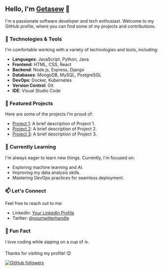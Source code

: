<!-- Getasew -->
## Hello, I'm [Getasew](https://www.linkedin.com/in/geta-walelign/) 👋

I'm a passionate software developer and tech enthusiast. Welcome to my GitHub profile, where you can find some of my projects and contributions.

### 🔧 Technologies & Tools

I'm comfortable working with a variety of technologies and tools, including:

- **Languages**: JavaScript, Python, Java
- **Frontend**: HTML, CSS, React
- **Backend**: Node.js, Express, Django
- **Databases**: MongoDB, MySQL, PostgreSQL
- **DevOps**: Docker, Kubernetes
- **Version Control**: Git
- **IDE**: Visual Studio Code

### 🌟 Featured Projects

Here are some of the projects I'm proud of:

- [Project 1](https://github.com/yourusername/project1): A brief description of Project 1.
- [Project 2](https://github.com/yourusername/project2): A brief description of Project 2.
- [Project 3](https://github.com/yourusername/project3): A brief description of Project 3.

### 🌱 Currently Learning

I'm always eager to learn new things. Currently, I'm focused on:

- Exploring machine learning and AI.
- Improving my data analysis skills.
- Mastering DevOps practices for seamless deployment.

### 📫 Let's Connect

Feel free to reach out to me:

- LinkedIn: [Your LinkedIn Profile](https://www.linkedin.com/in/geta-walelign/)
- Twitter: [@yourtwitterhandle](https://twitter.com/GetasewWalelign)

### 🚀 Fun Fact

I love coding while sipping on a cup of ☕.

Thanks for visiting my profile! 😊

[![GitHub followers](https://img.shields.io/github/followers/yourusername?label=Follow&style=social)](https://github.com/yourusername)

